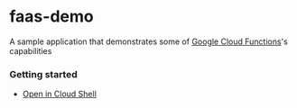 # faas-demo
A sample application that demonstrates some of [Google Cloud Functions](https://cloud.google.com/functions)'s capabilities

### Getting started

* 
    [Open in Cloud Shell](https://ssh.cloud.google.com/cloudshell/editor?cloudshell_git_repo=https://github.com/sarah-runcibleinc/faas-demo.git)
